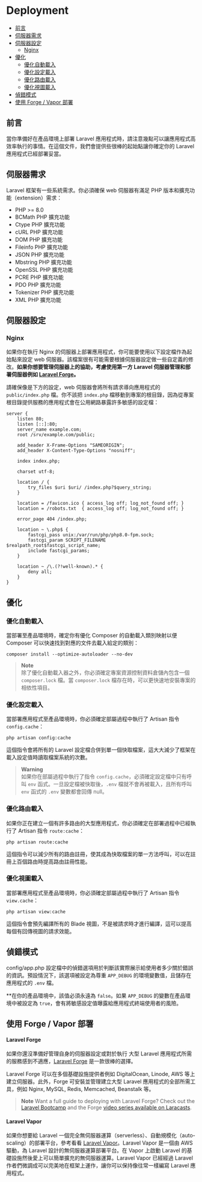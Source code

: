# Deployment

- [前言](#introduction)
- [伺服器需求](#server-requirements)
- [伺服器設定](#server-configuration)
    - [Nginx](#nginx)
- [優化](#optimization)
    - [優化自動載入](#autoloader-optimization)
    - [優化設定載入](#optimizing-configuration-loading)
    - [優化路由載入](#optimizing-route-loading)
    - [優化視圖載入](#optimizing-view-loading)
- [偵錯模式](#debug-mode)
- [使用 Forge / Vapor 部署](#deploying-with-forge-or-vapor)

<a name="introduction"></a>
## 前言

當你準備好在產品環境上部署 Laravel 應用程式時，請注意幾點可以讓應用程式高效率執行的事情。在這個文件，我們會提供些很棒的起始點讓你確定你的 Laravel 應用程式已經部署妥當。

<a name="server-requirements"></a>
## 伺服器需求

Laravel 框架有一些系統需求。你必須確保 web 伺服器有滿足 PHP 版本和擴充功能（extension）需求：

<div class="content-list" markdown="1">

- PHP >= 8.0
- BCMath PHP 擴充功能
- Ctype PHP 擴充功能
- cURL PHP 擴充功能
- DOM PHP 擴充功能
- Fileinfo PHP 擴充功能
- JSON PHP 擴充功能
- Mbstring PHP 擴充功能
- OpenSSL PHP 擴充功能
- PCRE PHP 擴充功能
- PDO PHP 擴充功能
- Tokenizer PHP 擴充功能
- XML PHP 擴充功能

</div>

<a name="server-configuration"></a>
## 伺服器設定

<a name="nginx"></a>
### Nginx

如果你在執行 Nginx 的伺服器上部署應用程式，你可能要使用以下設定檔作為起始點來設定 web 伺服器。該檔案很有可能需要根據伺服器設定做一些自定義的修改。**如果你想要管理伺服器上的協助，考慮使用第一方 Laravel 伺服器管理和部署伺服器例如 [Laravel Forge](https://forge.laravel.com)。**

請確保像是下方的設定，web 伺服器會將所有請求導向應用程式的 `public/index.php` 檔。你不該把 `index.php` 檔移動到專案的根目錄，因為從專案根目錄提供服務的應用程式會在公用網路暴露許多敏感的設定檔：

```nginx
server {
    listen 80;
    listen [::]:80;
    server_name example.com;
    root /srv/example.com/public;

    add_header X-Frame-Options "SAMEORIGIN";
    add_header X-Content-Type-Options "nosniff";

    index index.php;

    charset utf-8;

    location / {
        try_files $uri $uri/ /index.php?$query_string;
    }

    location = /favicon.ico { access_log off; log_not_found off; }
    location = /robots.txt  { access_log off; log_not_found off; }

    error_page 404 /index.php;

    location ~ \.php$ {
        fastcgi_pass unix:/var/run/php/php8.0-fpm.sock;
        fastcgi_param SCRIPT_FILENAME $realpath_root$fastcgi_script_name;
        include fastcgi_params;
    }

    location ~ /\.(?!well-known).* {
        deny all;
    }
}
```

<a name="optimization"></a>
## 優化

<a name="autoloader-optimization"></a>
### 優化自動載入

當部署至產品環境時，確定你有優化 Composer 的自動載入類別映射以便 Composer 可以快速找到對應的文件去載入給定的類別：

```shell
composer install --optimize-autoloader --no-dev
```

> **Note**  
> 除了優化自動載入器之外，你必須確定專案資源控制資料倉儲內包含一個 `composer.lock` 檔。當 `composer.lock` 檔存在時，可以更快速地安裝專案的相依性項目。

<a name="optimizing-configuration-loading"></a>
### 優化設定載入

當部署應用程式至產品環境時，你必須確定部屬過程中執行了 Artisan 指令 `config.cache`：

```shell
php artisan config:cache
```

這個指令會將所有的 Laravel 設定檔合併到單一個快取檔案，這大大減少了框架在載入設定值時讀取檔案系統的次數。

> **Warning**  
> 如果你在部屬過程中執行了指令 `config.cache`，必須確定設定檔中只有呼叫 `env` 函式。一旦設定檔被快取後，`.env` 檔就不會再被載入，且所有呼叫 `env` 函式的 `.env` 變數都會回傳 null。

<a name="optimizing-route-loading"></a>
### 優化路由載入

如果你正在建立一個有許多路由的大型應用程式，你必須確定在部署過程中已經執行了 Artisan 指令 `route:cache`：

```shell
php artisan route:cache
```

這個指令可以減少所有的路由註冊，使其成為快取檔案的單一方法呼叫，可以在註冊上百個路由時提高路由註冊性能。

<a name="optimizing-view-loading"></a>
### 優化視圖載入

當部署應用程式至產品環境時，你必須確定部屬過程中執行了 Artisan 指令 `view.cache`：

```shell
php artisan view:cache
```

這個指令會預先編譯所有的 Blade 視圖，不是被請求時才進行編譯，這可以提高每個有回傳視圖的請求效能。

<a name="debug-mode"></a>
## 偵錯模式

config/app.php 設定檔中的偵錯選項用於判斷該實際展示給使用者多少關於錯誤的資訊。預設情況下，該選項被設定為尊重 `APP_DEBUG` 的環境變數值，且儲存在應用程式的 `.env` 檔。

**在你的產品環境中，該值必須永遠為 `false`。如果 `APP_DEBUG` 的變數在產品環境中被設定為 `true`，會有將敏感設定值曝露給應用程式終端使用者的風險。

<a name="deploying-with-forge-or-vapor"></a>
## 使用 Forge / Vapor 部署

<a name="laravel-forge"></a>
#### Laravel Forge

如果你還沒準備好管理自身的伺服器設定或對於執行 大型 Laravel 應用程式所需的服務感到不適應，[Laravel Forge](https://forge.laravel.com) 是一款很棒的選擇。

Laravel Forge 可以在多個基礎設施提供者例如 DigitalOcean, Linode, AWS 等上建立伺服器。此外，Forge 可安裝並管理建立大型 Laravel 應用程式的全部所需工具，例如 Nginx, MySQL, Redis, Memcached, Beanstalk 等。

> **Note**
> Want a full guide to deploying with Laravel Forge? Check out the [Laravel Bootcamp](https://bootcamp.laravel.com/deploying) and the Forge [video series available on Laracasts](https://laracasts.com/series/learn-laravel-forge-2022-edition).

<a name="laravel-vapor"></a>
#### Laravel Vapor

如果你想要給 Laravel 一個完全無伺服器運算（serverless）、自動規模化（auto-scaling）的部署平台，參考看看 [Laravel Vapor](https://vapor.laravel.com)。Laravel Vapor 是一個由 AWS 驅動，為 Laravel 設計的無伺服器運算部署平台。在 Vapor 上啟動 Laravel 的基礎設施然後愛上可以簡單擴充的無伺服器運算。Laravel Vapor 已經經過 Laravel 作者們微調成可以完美地在框架上運作，讓你可以保持像往常一樣編寫 Laravel 應用程式。
